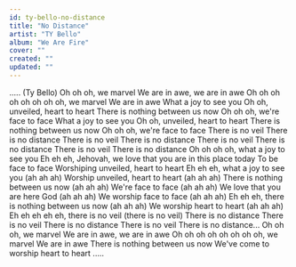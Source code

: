 ```yaml
---
id: ty-bello-no-distance
title: "No Distance"
artist: "TY Bello"
album: "We Are Fire"
cover: ""
created: ""
updated: ""
---
```


.....
(Ty Bello)
Oh oh oh, we marvel
We are in awe, we are in awe
Oh oh oh oh oh oh oh oh, we marvel
We are in awe
What a joy to see you
Oh oh, unveiled, heart to heart
There is nothing between us now
Oh oh oh, we're face to face
What a joy to see you
Oh oh, unveiled, heart to heart
There is nothing between us now
Oh oh oh, we're face to face
There is no veil
There is no distance
There is no veil
There is no distance
There is no veil
There is no distance
There is no veil
There is no distance
Oh oh oh oh, what a joy to see you
Eh eh eh, Jehovah, we love that you are in this place today
To be face to face
Worshiping unveiled, heart to heart
Eh eh eh, what a joy to see you (ah ah ah)
Worship unveiled, heart to heart (ah ah ah)
There is nothing between us now (ah ah ah)
We're face to face (ah ah ah)
We love that you are here God (ah ah ah)
We worship face to face (ah ah ah)
Eh eh eh, there is nothing between us now (ah ah ah)
We worship heart to heart (ah ah ah)
Eh eh eh eh eh, there is no veil (there is no veil)
There is no distance
There is no veil
There is no distance
There is no veil
There is no distance...
Oh oh oh, we marvel
We are in awe, we are in awe
Oh oh oh oh oh oh oh oh, we marvel
We are in awe
There is nothing between us now
We've come to worship heart to heart
.....